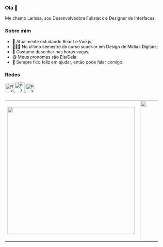 ### Olá 👋

Me chamo Larissa, sou Desenvolvedora Fullstack e Designer de Interfaces.

### Sobre mim

- 🌱 Atualmente estudando React e Vue.js;
- 👩🏽‍🎓 No ultimo semestre do curso superior em Design de Midias Digitais;
- 🎨 Costumo desenhar nas horas vagas;
- 😄 Meus pronomes são Ela/Dela;
- 💬 Sempre fico feliz em ajudar, então pode falar comigo.

### Redes

<a href="https://www.linkedin.com/in/larrydiniz/">
  <code><img alt="My linkedin" width="28" src="https://image.flaticon.com/icons/png/512/255/255319.png" /></code>
</a>

<a href="mailto:larissa.diniz_23@hotmail.com">
  <code><img alt="My e-mail" width="32" src="https://image.flaticon.com/icons/png/512/893/893257.png" /></code>
</a>

<a href="https://www.behance.net/larrydiniz">
  <code><img alt="My e-mail" width="28" src="https://image.flaticon.com/icons/png/512/255/255308.png" /></code>
</a>

### 

<center>
<table>
    <tr>
        <td><img width="420px" align="left" src="https://github-readme-stats.vercel.app/api/top-langs/?username=larrydiniz&hide=html&layout=compact&theme=dracula" /></td>
        <td><img width="460px" align="left" src="https://github-readme-stats.vercel.app/api?username=larrydiniz&theme=dracula"/></td>
    </tr>   
</table>
</center> 

